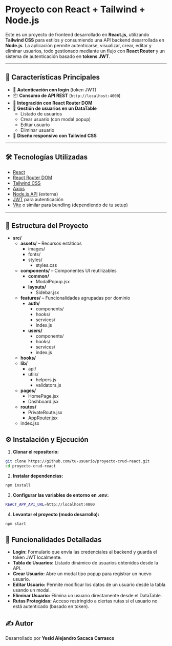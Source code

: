# Proyecto con React + Tailwind + Node.js

Este es un proyecto de frontend desarrollado en **React.js**, utilizando **Tailwind CSS** para estilos y consumiendo una API backend desarrollada en **Node.js**. La aplicación permite autenticarse, visualizar, crear, editar y eliminar usuarios, todo gestionado mediante un flujo con **React Router** y un sistema de autenticación basado en **tokens JWT**.

---

## 🚀 Características Principales

- 🔐 **Autenticación con login** (token JWT)
- 📦 **Consumo de API REST** (`http://localhost:4000`)
- 🧭 **Integración con React Router DOM**
- 👥 **Gestión de usuarios en un DataTable**
  - Listado de usuarios
  - Crear usuario (con modal popup)
  - Editar usuario
  - Eliminar usuario
- 🎨 **Diseño responsivo con Tailwind CSS**

---

## 🛠️ Tecnologías Utilizadas

- [React](https://reactjs.org/)
- [React Router DOM](https://reactrouter.com/)
- [Tailwind CSS](https://tailwindcss.com/)
- [Axios](https://axios-http.com/)
- [Node.js API](http://localhost:4000) (externa)
- [JWT](https://jwt.io/) para autenticación
- [Vite](https://vitejs.dev/) o similar para bundling (dependiendo de tu setup)

---

## 📁 Estructura del Proyecto

- **src/**
  - **assets/** – Recursos estáticos
    - images/
    - fonts/
    - styles/
      - styles.css
  - **components/** – Componentes UI reutilizables
    - **common/**
      - ModalPopup.jsx
    - **layouts/**
      - Sidebar.jsx
  - **features/** – Funcionalidades agrupadas por dominio
    - **auth/**
      - components/
      - hooks/
      - services/
      - index.js
    - **users/**
      - components/
      - hooks/
      - services/
      - index.js
  - **hooks/**
  - **lib/**
    - api/
    - utils/
      - helpers.js
      - validators.js
  - **pages/**
    - HomePage.jsx
    - Dashboard.jsx
  - **routes/**
    - PrivateRoute.jsx
    - AppRouter.jsx
  - index.jsx

## ⚙️ Instalación y Ejecución

1. **Clonar el repositorio:**

```bash
git clone https://github.com/tu-usuario/proyecto-crud-react.git
cd proyecto-crud-react
```

2. **Instalar dependencias:**

```bash
npm install
```

3. **Configurar las variables de entorno en .env:**
```bash
REACT_APP_API_URL=http://localhost:4000
```

4. **Levantar el proyecto (modo desarrollo):**
```bash
npm start
```

## 🧪 Funcionalidades Detalladas

- **Login:** Formulario que envía las credenciales al backend y guarda el token JWT localmente.
- **Tabla de Usuarios:** Listado dinámico de usuarios obtenidos desde la API.
- **Crear Usuario:** Abre un modal tipo popup para registrar un nuevo usuario.
- **Editar Usuario:** Permite modificar los datos de un usuario desde la tabla usando un modal.
- **Eliminar Usuario:** Elimina un usuario directamente desde el DataTable.
- **Rutas Protegidas:** Acceso restringido a ciertas rutas si el usuario no está autenticado (basado en token).

## ✍️ Autor

Desarrollado por **Yesid Alejandro Sacaca Carrasco**


